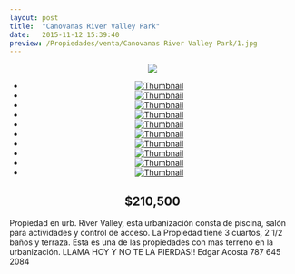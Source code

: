 ```yaml
---
layout: post
title:  "Canovanas River Valley Park"
date:   2015-11-12 15:39:40
preview: /Propiedades/venta/Canovanas River Valley Park/1.jpg
---
```


<center>
	<div class="mainImg">
		<img src="/Edweb/Propiedades/venta/Canovanas River Valley Park/1.jpg" class="custom">
	</div>
	<!--aqui comienza las fotos pequeñas -->
	<ul class="thumbnails">
	  <li>
	    <a href="/Edweb/Propiedades/venta/Canovanas River Valley Park/1.jpg">
	      <img class="tumbnails" src="/Edweb/Propiedades/venta/Canovanas River Valley Park/1.jpg" alt="Thumbnail">
	    </a>
	  </li>
	  <li>
	    <a href="/Edweb/Propiedades/venta/Canovanas River Valley Park/2.jpg">
	      <img class="tumbnails" src="/Edweb/Propiedades/venta/Canovanas River Valley Park/2.jpg" alt="Thumbnail">
	    </a>
	  </li>
	  <li>
	    <a href="/Edweb/Propiedades/venta/Canovanas River Valley Park/3.jpg">
	      <img class="tumbnails" src="/Edweb/Propiedades/venta/Canovanas River Valley Park/3.jpg" alt="Thumbnail">
	    </a>
	  </li>
		<li>
	    <a href="/Edweb/Propiedades/venta/Canovanas River Valley Park/4.jpg">
	      <img class="tumbnails" src="/Edweb/Propiedades/venta/Canovanas River Valley Park/4.jpg" alt="Thumbnail">
	    </a>
	  </li>
		<li>
	    <a href="/Edweb/Propiedades/venta/Canovanas River Valley Park/5.jpg">
	      <img class="tumbnails" src="/Edweb/Propiedades/venta/Canovanas River Valley Park/5.jpg" alt="Thumbnail">
	    </a>
	  </li>
		<li>
	    <a href="/Edweb/Propiedades/venta/Canovanas River Valley Park/6.jpg">
	      <img class="tumbnails" src="/Edweb/Propiedades/venta/Canovanas River Valley Park/6.jpg" alt="Thumbnail">
	    </a>
	  </li>
		<li>
	    <a href="/Edweb/Propiedades/venta/Canovanas River Valley Park/7.jpg">
	      <img class="tumbnails" src="/Edweb/Propiedades/venta/Canovanas River Valley Park/7.jpg" alt="Thumbnail">
	    </a>
	  </li>
		<li>
	    <a href="/Edweb/Propiedades/venta/Canovanas River Valley Park/8.jpg">
	      <img class="tumbnails" src="/Edweb/Propiedades/venta/Canovanas River Valley Park/8.jpg" alt="Thumbnail">
	    </a>
	  </li>
		<li>
	    <a href="/Edweb/Propiedades/venta/Canovanas River Valley Park/9.jpg">
	      <img class="tumbnails" src="/Edweb/Propiedades/venta/Canovanas River Valley Park/9.jpg" alt="Thumbnail">
	    </a>
	  </li>
		<li>
	    <a href="/Edweb/Propiedades/venta/Canovanas River Valley Park/10.jpg">
	      <img class="tumbnails" src="/Edweb/Propiedades/venta/Canovanas River Valley Park/10.jpg" alt="Thumbnail">
	    </a>
	  </li>
	</ul>
	<script src="https://ajax.googleapis.com/ajax/libs/jquery/1.9.1/jquery.min.js"></script>
	<script type="text/javascript" src="/Edweb/js/jquery.simpleGal.js"></script>
	<script>
		$(document).ready(function () {
			$('.thumbnails').simpleGal({
				mainImage: '.custom'
			});
		});
	</script>
</center>

<center><h2>$210,500</h2></center>

Propiedad en urb. River Valley, esta urbanización consta de piscina, salón para actividades y control de acceso. La Propiedad tiene 3 cuartos, 2 1/2 baños y terraza. Esta es una de las propiedades con mas terreno en la urbanización. LLAMA HOY Y NO TE LA PIERDAS!! Edgar Acosta 787 645 2084
